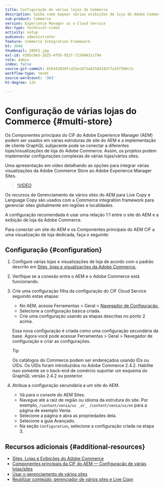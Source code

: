 ```yaml
---
title: Configuração de várias lojas do Commerce
description: Saiba como mapear várias exibições de loja do Adobe Commerce para o Adobe Experience Manager. Isso permite que os projetos sejam compatíveis com casos de uso de vários locatários e vários idiomas.
sub-product: Commerce
version: Experience Manager as a Cloud Service
doc-type: technical-video
activity: setup
audience: administrator
feature: Commerce Integration Framework
kt: 3046
thumbnail: 28952.jpg
exl-id: 4385c9e5-2b25-4f95-952f-72349431cf94
role: Admin
index: false
source-git-commit: 856442039fcd25ec675a6258d182f7a35f590c3c
workflow-type: tm+mt
source-wordcount: '363'
ht-degree: 12%

---
```



# Configuração de várias lojas do Commerce {#multi-store}

Os Componentes principais do CIF do Adobe Experience Manager (AEM) podem ser usados em várias estruturas de site do AEM e a implementação de cliente GraphQL subjacente pode se conectar a diferentes lojas/visualizações de loja do Adobe Commerce. Assim, os projetos podem implementar configurações complexas de várias lojas/vários sites.

Uma apresentação em vídeo detalhando as opções para integrar várias visualizações da Adobe Commerce Store ao Adobe Experience Manager Sites.

>[!VIDEO](https://video.tv.adobe.com/v/28952/?quality=12)

Os recursos de Gerenciamento de vários sites do AEM para Live Copy e Language Copy são usados com a Commerce integration framework para gerenciar sites globalmente em regiões e localidades.

A configuração recomendada é usar uma relação 1:1 entre o site do AEM e a exibição de loja da Adobe Commerce.

Para conectar um site do AEM e os Componentes principais do AEM CIF a uma visualização de loja dedicada, faça o seguinte:

## Configuração {#configuration}

1. Configure várias lojas e visualizações de loja de acordo com o padrão descrito em [Sites, lojas e visualizações da Adobe Commerce.](https://experienceleague.adobe.com/docs/commerce-admin/start/setup/websites-stores-views.html?lang=pt-BR)

1. Verifique se a conexão entre o AEM e o Adobe Commerce está funcionando.

1. Crie uma configuração filha da configuração do CIF Cloud Service seguindo estas etapas:

   * No AEM, acesse Ferramentas > Geral > [Navegador de Configuração.](/help/implementing/developing/introduction/configurations.md#using-configuration-browser)
   * Selecione a configuração básica criada.
   * Crie uma configuração usando as etapas descritas no ponto 2 acima.

   Essa nova configuração é criada como uma configuração secundária da base. Agora você pode acessar Ferramentas > Geral > Navegador de configuração e criar as configurações.

   >[!TIP]
   >
   > Os catálogos do Commerce podem ser endereçados usando IDs ou UIDs. Os UIDs foram introduzidos no Adobe Commerce 2.4.2. Habilite isso somente se o back-end de comércio suportar um esquema do GraphQL versão 2.4.2 ou posterior.

1. Atribua a configuração secundária a um site do AEM.

   * Vá para o console do AEM Sites.
   * Navegue até a raiz de região ou idioma da estrutura do site. Por exemplo, `/content/venia/us _or_ /content/venia/us/en` para a página de exemplo Venia.
   * Selecione a página e abra as propriedades dela.
   * Selecione a guia Avançado.
   * Na seção `Configuration`, selecione a configuração criada na etapa 3.

## Recursos adicionais {#additional-resources}

* [Sites, Lojas e Exibições do Adobe Commerce](https://experienceleague.adobe.com/docs/commerce-admin/start/setup/websites-stores-views.html?lang=pt-BR)
* [Componentes principais da CIF do AEM — Configuração de várias lojas/sites](https://github.com/adobe/aem-core-cif-components#multi-store--site-configuration)
* [Usar o gerenciamento de vários sites](https://experienceleague.adobe.com/docs/experience-manager-learn/sites/translation/multi-site-manager-feature-video-use.html?lang=pt-BR)
* [Reutilizar conteúdo: gerenciador de vários sites e Live Copy](/help/sites-cloud/administering/msm/overview.md)
